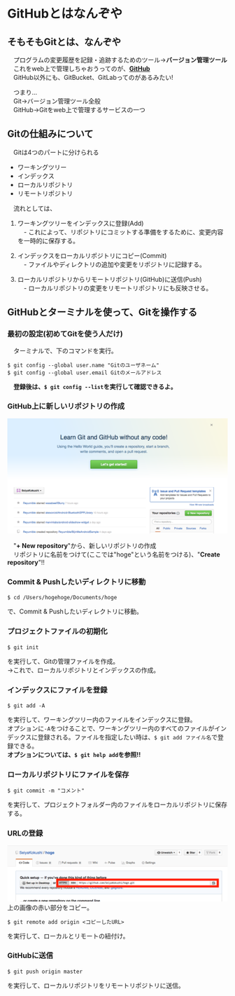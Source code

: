 # GitHubとはなんぞや

## そもそもGitとは、なんぞや
　プログラムの変更履歴を記録・追跡するためのツール→**バージョン管理ツール**  
　これをweb上で管理しちゃおうってのが、[**GitHub**](https://github.com)  
　GitHub以外にも、GitBucket、GitLabってのがあるみたい!    

　つまり...  
　Git→バージョン管理ツール全般  
　GitHub→Gitをweb上で管理するサービスの一つ  

## Gitの仕組みについて
　Gitは4つのパートに分けられる
- ワーキングツリー
- インデックス
- ローカルリポジトリ
- リモートリポジトリ  

　流れとしては、  

1. ワーキングツリーをインデックスに登録(Add)  
　- これによって、リポジトリにコミットする準備をするために、変更内容を一時的に保存する。    

2. インデックスをローカルリポジトリにコピー(Commit)  
　- ファイルやディレクトリの追加や変更をリポジトリに記録する。    

3. ローカルリポジトリからリモートリポジトリ(GitHub)に送信(Push)  
　- ローカルリポジトリの変更をリモートリポジトリにも反映させる。  

## GitHubとターミナルを使って、Gitを操作する
### 最初の設定(初めてGitを使う人だけ)
　ターミナルで、下のコマンドを実行。
```
$ git config --global user.name "Gitのユーザネーム"
$ git config --global user.email Gitのメールアドレス
```
　**登録後は、`$ git config --list`を実行して確認できるよ。**  

### GitHub上に新しいリポジトリの作成
![git_introduction_1](https://github.com/SeiyaKokushi/til/blob/master/git/git_introduction_1.png)  

　"**+ New repository**"から、新しいリポジトリの作成  
　リポジトリに名前をつけて(ここでは"hoge"という名前をつける)、"**Create repository**"!!

### Commit & Pushしたいディレクトリに移動
```
$ cd /Users/hogehoge/Documents/hoge
```
で、Commit & Pushしたいディレクトリに移動。

### プロジェクトファイルの初期化
```
$ git init
```
を実行して、Gitの管理ファイルを作成。  
→これで、ローカルリポジトリとインデックスの作成。

### インデックスにファイルを登録
```
$ git add -A
```
を実行して、ワーキングツリー内のファイルをインデックスに登録。  
オプションに`-A`をつけることで、ワーキングツリー内のすべてのファイルがインデックスに登録される。ファイルを指定したい時は、`$ git add ファイル名`で登録できる。  
**オプションについては、`$ git help add`を参照!!**

### ローカルリポジトリにファイルを保存
```
$ git commit -m "コメント"
```
を実行して、プロジェクトフォルダー内のファイルをローカルリポジトリに保存する。

### URLの登録
![git_introduction_2](https://github.com/SeiyaKokushi/til/blob/master/git/git_introduction_2.png)
上の画像の赤い部分をコピー。
```
$ git remote add origin <コピーしたURL>
```
を実行して、ローカルとリモートの紐付け。

### GitHubに送信
```
$ git push origin master
```
を実行して、ローカルリポジトリをリモートリポジトリに送信。
